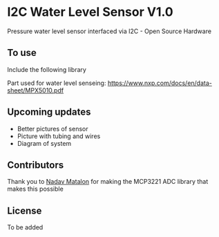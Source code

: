 # I2C Water Level Sensor V1.0

Pressure water level sensor interfaced via I2C - Open Source Hardware

## To use
Include the following library

Part used for water level senseing: https://www.nxp.com/docs/en/data-sheet/MPX5010.pdf


## Upcoming updates
* Better pictures of sensor
* Picture with tubing and wires
* Diagram of system

## Contributors

Thank you to [Nadav Matalon](https://github.com/nadavmatalon/MCP3221) for making the MCP3221 ADC library that makes this possible


## License

To be added